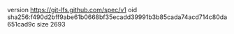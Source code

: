 version https://git-lfs.github.com/spec/v1
oid sha256:f490d2bff9abe61b0668bf35ecadd39991b3b85cada74acd714c80da651cad9c
size 2693
